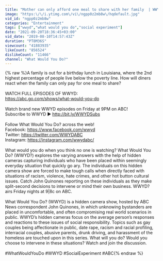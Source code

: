 ```yaml
---
title: "Mother can only afford one meal to share with her family  | WWYD"
image: "https:\/\/i.ytimg.com\/vi\/ngpp0z2mb8w\/hqdefault.jpg"
vid_id: "ngpp0z2mb8w"
categories: "Entertainment"
tags: ["wwyd","what would you do","social experiment"]
date: "2021-09-20T18:36:45+03:00"
vid_date: "2019-08-10T14:57:43Z"
duration: "PT8M36S"
viewcount: "41883935"
likeCount: "856524"
dislikeCount: "11466"
channel: "What Would You Do?"
---
```

{% raw %}A family is out for a birthday lunch in Louisiana, where the 2nd highest percentage of people live below the poverty line. How will diners react when the family can only pay for one meal to share?<br /><br />WATCH FULL EPISODES OF WWYD:<br /><a rel="nofollow" target="blank" href="https://abc.go.com/shows/what-would-you-do">https://abc.go.com/shows/what-would-you-do</a><br /><br />Watch brand new WWYD episodes on Friday at 9PM on ABC! <br />Subscribe to WWYD ► <a rel="nofollow" target="blank" href="http://bit.ly/WWYDSubs">http://bit.ly/WWYDSubs</a><br /><br />Follow What Would You Do? across the web!<br />Facebook: <a rel="nofollow" target="blank" href="https://www.facebook.com/wwyd">https://www.facebook.com/wwyd</a> <br />Twitter: <a rel="nofollow" target="blank" href="https://twitter.com/WWYDABC">https://twitter.com/WWYDABC</a> <br />Instagram: <a rel="nofollow" target="blank" href="https://instagram.com/wwydabc/">https://instagram.com/wwydabc/</a> <br /><br />What would you do when you think no one is watching? What Would You Do? (WWYD?) explores the varying answers with the help of hidden cameras capturing individuals who have been placed within seemingly everyday situation that quickly go ary. The individuals on this hidden camera show are forced to make tough calls when directly faced with situations of racism, violence, hate crimes, and other hot button cultural issues. Catch John Quinones reporting on these individuals as they make split-second decisions to intervene or mind their own business. WWYD? airs Friday nights at 9|8c on ABC. <br /><br />What Would You Do? (WWYD) is a hidden camera show, hosted by ABC News correspondent John Quinones, in which unknowing bystanders are placed in uncomfortable, and often compromising real world scenarios in public. WWYD’s hidden cameras focus on the average person’s responses and reactions to these issues of social responsibility. Topics such as gay couples being affectionate in public, date rape, racism and racial profiling, interracial couples, abusive parents, drunk driving, and harassment of the homeless are touched upon in this series. What will you do? Would you choose to intervene in these situations? Watch and join the discussion.<br /><br />#WhatWouldYouDo #WWYD #SocialExperiment #ABC{% endraw %}
